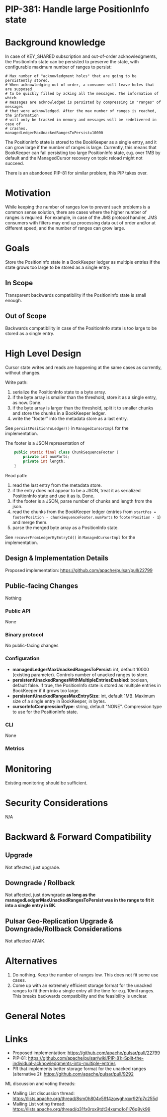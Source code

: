 # PIP-381: Handle large PositionInfo state

# Background knowledge

In case of KEY_SHARED subscription and out-of-order acknowledgments,
the PositionInfo state can be persisted to preserve the state,
with configurable maximum number of ranges to persist:

```
# Max number of "acknowledgment holes" that are going to be persistently stored.
# When acknowledging out of order, a consumer will leave holes that are supposed
# to be quickly filled by acking all the messages. The information of which
# messages are acknowledged is persisted by compressing in "ranges" of messages
# that were acknowledged. After the max number of ranges is reached, the information
# will only be tracked in memory and messages will be redelivered in case of
# crashes.
managedLedgerMaxUnackedRangesToPersist=10000
```

The PositionInfo state is stored to the BookKeeper as a single entry, and it can grow large if the number of ranges is large.
Currently, this means that BookKeeper can fail persisting too large PositionInfo state, e.g. over 1MB
by default and the ManagedCursor recovery on topic reload might not succeed.

There is an abandoned PIP-81 for similar problem, this PIP takes over.

# Motivation

While keeping the number of ranges low to prevent such problems is a common sense solution, there are cases
where the higher number of ranges is required. For example, in case of the JMS protocol handler,
JMS consumers with filters may end up processing data out of order and/or at different speed,
and the number of ranges can grow large.

# Goals

Store the PositionInfo state in a BookKeeper ledger as multiple entries if the state grows too large to be stored as a single entry.

## In Scope

Transparent backwards compatibility if the PositionInfo state is small enough.

## Out of Scope

Backwards compatibility in case of the PositionInfo state is too large to be stored as a single entry.

# High Level Design

Cursor state writes and reads are happening at the same cases as currently, without changes.

Write path:

1. serialize the PositionInfo state to a byte array.
2. if the byte array is smaller than the threshold, store it as a single entry, as now. Done.
3. if the byte array is larger than the threshold, split it to smaller chunks and store the chunks in a BookKeeper ledger.
4. write the "footer" into the metadata store as a last entry.

See `persistPositionToLedger()` in `ManagedCursorImpl` for the implementation.

The footer is a JSON representation of

```java
    public static final class ChunkSequenceFooter {
        private int numParts;
        private int length;
    }
```

Read path:

1. read the last entry from the metadata store.
2. if the entry does not appear to be a JSON, treat it as serialized PositionInfo state and use it as is. Done.
3. if the footer is a JSON, parse number of chunks and length from the json.
4. read the chunks from the BookKeeper ledger (entries from `startPos = footerPosition - chunkSequenceFooter.numParts` to `footerPosition - 1`) and merge them.
5. parse the merged byte array as a PositionInfo state.

See `recoverFromLedgerByEntryId()` in `ManagedCursorImpl` for the implementation.

## Design & Implementation Details

Proposed implementation: https://github.com/apache/pulsar/pull/22799

## Public-facing Changes

Nothing

### Public API

None

### Binary protocol

No public-facing changes

### Configuration

* **managedLedgerMaxUnackedRangesToPersist**: int, default 10000 (existing parameter). Controls number of unacked ranges to store.
* **persistentUnackedRangesWithMultipleEntriesEnabled**: boolean, default false. If true, the PositionInfo state is stored as multiple entries in BookKeeper if it grows too large.
* **persistentUnackedRangesMaxEntrySize**: int, default 1MB. Maximum size of a single entry in BookKeeper, in bytes.
* **cursorInfoCompressionType**: string, default "NONE". Compression type to use for the PositionInfo state.

### CLI

None

### Metrics

<!--
For each metric provide:
* Full name
* Description
* Attributes (labels)
* Unit
-->


# Monitoring

Existing monitoring should be sufficient.

# Security Considerations

N/A

# Backward & Forward Compatibility

## Upgrade

Not affected, just upgrade.

## Downgrade / Rollback

Not affected, just downgrade **as long as the managedLedgerMaxUnackedRangesToPersist was in the range to fit it into a single entry in BK**.

## Pulsar Geo-Replication Upgrade & Downgrade/Rollback Considerations

Not affected AFAIK.

# Alternatives

1. Do nothing. Keep the number of ranges low. This does not fit some use cases.
2. Come up with an extremely efficient storage format for the unacked ranges to fit them into a single entry all the time for e.g. 10mil ranges. This breaks backwards compatibility and the feasibility is unclear.

# General Notes

# Links

* Proposed implementation: https://github.com/apache/pulsar/pull/22799
* PIP-81: https://github.com/apache/pulsar/wiki/PIP-81:-Split-the-individual-acknowledgments-into-multiple-entries
* PR that implements better storage format for the unacked ranges (alternative 2): https://github.com/apache/pulsar/pull/9292

ML discussion and voting threads:

* Mailing List discussion thread: https://lists.apache.org/thread/8sm0h804v5914zowghrqxr92fp7c255d
* Mailing List voting thread: https://lists.apache.org/thread/q31fx0rox9tdt34xsmo1ol1l76q8vk99
